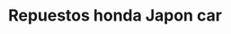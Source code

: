 ---
title: "Repuestos honda Japon car"
url: /quito/repuestos-honda-japon-car/
shop: reparación de automóviles
---